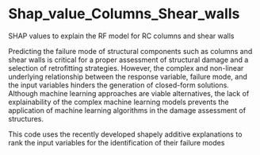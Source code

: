 # Shap_value_Columns_Shear_walls
SHAP values to explain the RF model for RC columns and shear walls

Predicting the failure mode of structural components such as columns and shear walls is critical for a proper assessment of structural damage and a selection of retrofitting strategies. However, the complex and non-linear underlying relationship between the response variable, failure mode, and the input variables hinders the generation of closed-form solutions. Although machine learning approaches are viable alternatives, the lack of explainability of the complex machine learning models prevents the application of machine learning algorithms in the damage assessment of structures.

This code uses the recently developed shapely additive explanations to rank the input variables for the identification of their failure modes
